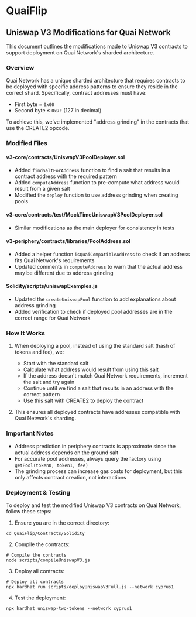 # QuaiFlip
## Uniswap V3 Modifications for Quai Network

This document outlines the modifications made to Uniswap V3 contracts to support deployment on Quai Network's sharded architecture.

### Overview

Quai Network has a unique sharded architecture that requires contracts to be deployed with specific address patterns to ensure they reside in the correct shard. Specifically, contract addresses must have:

- First byte = `0x00`
- Second byte ≤ `0x7F` (127 in decimal)

To achieve this, we've implemented "address grinding" in the contracts that use the CREATE2 opcode.

### Modified Files

#### v3-core/contracts/UniswapV3PoolDeployer.sol

- Added `findSaltForAddress` function to find a salt that results in a contract address with the required pattern
- Added `computeAddress` function to pre-compute what address would result from a given salt
- Modified the `deploy` function to use address grinding when creating pools

#### v3-core/contracts/test/MockTimeUniswapV3PoolDeployer.sol

- Similar modifications as the main deployer for consistency in tests

#### v3-periphery/contracts/libraries/PoolAddress.sol

- Added a helper function `isQuaiCompatibleAddress` to check if an address fits Quai Network's requirements
- Updated comments in `computeAddress` to warn that the actual address may be different due to address grinding

#### Solidity/scripts/uniswapExamples.js

- Updated the `createUniswapPool` function to add explanations about address grinding
- Added verification to check if deployed pool addresses are in the correct range for Quai Network

### How It Works

1. When deploying a pool, instead of using the standard salt (hash of tokens and fee), we:
   - Start with the standard salt
   - Calculate what address would result from using this salt
   - If the address doesn't match Quai Network requirements, increment the salt and try again
   - Continue until we find a salt that results in an address with the correct pattern
   - Use this salt with CREATE2 to deploy the contract

2. This ensures all deployed contracts have addresses compatible with Quai Network's sharding.

### Important Notes

- Address prediction in periphery contracts is approximate since the actual address depends on the ground salt
- For accurate pool addresses, always query the factory using `getPool(token0, token1, fee)`
- The grinding process can increase gas costs for deployment, but this only affects contract creation, not interactions

### Deployment & Testing

To deploy and test the modified Uniswap V3 contracts on Quai Network, follow these steps:

1. Ensure you are in the correct directory:
```shell
cd QuaiFlip/Contracts/Solidity
```
2. Compile the contracts:
```shell
# Compile the contracts
node scripts/compileUniswapV3.js
```
3. Deploy all contracts:
```shell
# Deploy all contracts
npx hardhat run scripts/deployUniswapV3Full.js --network cyprus1
```
4. Test the deployment:
```shell
npx hardhat uniswap-two-tokens --network cyprus1 
```